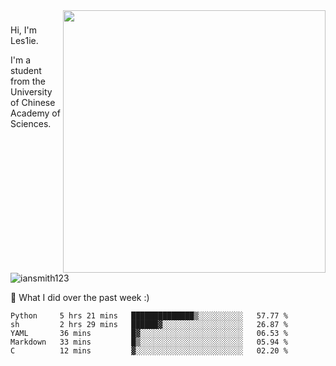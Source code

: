 <img align="right" src="https://github-readme-stats.vercel.app/api?username=iansmith123&show_icons=true&hide_border=true" width="420">

### 
Hi, I'm Les1ie. 

I'm a student from the University of Chinese Academy of Sciences.

<img src="https://komarev.com/ghpvc/?username=iansmith123" alt="iansmith123" />




🔭 What I did over the past week :)
<!--START_SECTION:waka-->
```text
Python     5 hrs 21 mins   ██████████████▒░░░░░░░░░░   57.77 % 
sh         2 hrs 29 mins   ██████▓░░░░░░░░░░░░░░░░░░   26.87 % 
YAML       36 mins         █▓░░░░░░░░░░░░░░░░░░░░░░░   06.53 % 
Markdown   33 mins         █▒░░░░░░░░░░░░░░░░░░░░░░░   05.94 % 
C          12 mins         ▓░░░░░░░░░░░░░░░░░░░░░░░░   02.20 % 
```
<!--END_SECTION:waka-->


<!--
**IanSmith123/IanSmith123** is a ✨ _special_ ✨ repository because its `README.md` (this file) appears on your GitHub profile.
<img src="https://github.githubassets.com/images/spinners/octocat-spinner-64.gif">

Here are some ideas to get you started:

- 🔭 I’m currently working on ...
- 🌱 I’m currently learning ...
- 👯 I’m looking to collaborate on ...
- 🤔 I’m looking for help with ...
- 💬 Ask me about ...
- 📫 How to reach me: ...
- 😄 Pronouns: ...
- ⚡ Fun fact: ...
-->
